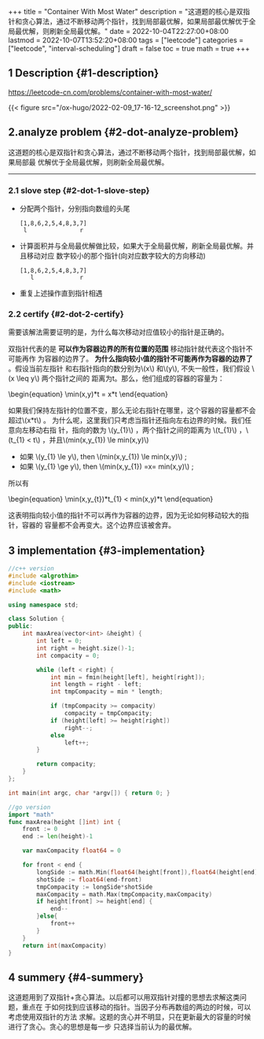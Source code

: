 +++
title = "Container With Most Water"
description = "这道题的核心是双指针和贪心算法，通过不断移动两个指针，找到局部最优解，如果局部最优解优于全局最优解，则刷新全局最优解。"
date = 2022-10-04T22:27:00+08:00
lastmod = 2022-10-07T13:52:20+08:00
tags = ["leetcode"]
categories = ["leetcode", "interval-scheduling"]
draft = false
toc = true
math = true
+++

<!--more-->


## 1 Description {#1-description}

<https://leetcode-cn.com/problems/container-with-most-water/>

{{< figure src="/ox-hugo/2022-02-09_17-16-12_screenshot.png" >}}


## 2.analyze problem {#2-dot-analyze-problem}

这道题的核心是双指针和贪心算法，通过不断移动两个指针，找到局部最优解，如果局部最
优解优于全局最优解，则刷新全局最优解。

---


### 2.1 slove step {#2-dot-1-slove-step}

-   分配两个指针，分别指向数组的头尾
    ```nil
    [1,8,6,2,5,4,8,3,7]
     l               r
    ```
-   计算面积并与全局最优解做比较，如果大于全局最优解，刷新全局最优解。并且移动对应
    数字较小的那个指针(向对应数字较大的方向移动)
    ```nil
    [1,8,6,2,5,4,8,3,7]
       l             r
    ```
-   重复上述操作直到指针相遇


### 2.2 certify {#2-dot-2-certify}

需要该解法需要证明的是，为什么每次移动对应值较小的指针是正确的。

双指针代表的是 **可以作为容器边界的所有位置的范围** 移动指针就代表这个指针不可能再作
为容器的边界了。 **为什么指向较小值的指针不可能再作为容器的边界了** 。假设当前左指针
和右指针指向的数分别为\\(x\\) 和\\(y\\), 不失一般性，我们假设 \\(x \leq y\\) 两个指针之间的
距离为t。那么，他们组成的容器的容量为：

\begin{equation}
\min(x,y)\*t = x\*t
\end{equation}

如果我们保持左指针的位置不变，那么无论右指针在哪里，这个容器的容量都不会超过\\(x\*t\\) 。
为什么呢，这里我们只考虑当指针还指向左右边界的时候。我们任意向左移动右指
针，指向的数为 \\(y\_{1}\\) ，两个指针之间的距离为 \\(t\_{1}\\) ，\\(t\_{1} < t\\) ，并且\\(min(x,y\_{1}) \le min(x,y)\\)

-   如果 \\(y\_{1} \le y\\), then \\(min(x,y\_{1}) \le min(x,y)\\) ;
-   如果 \\(y\_{1} \ge y\\), then \\(min(x,y\_{1}) =x= min(x,y)\\) ;

所以有

\begin{equation}
\min(x,y\_{t})\*t\_{1} < min(x,y)\*t
\end{equation}

这表明指向较小值的指针不可以再作为容器的边界，因为无论如何移动较大的指针，容器的
容量都不会再变大。这个边界应该被舍弃。


## 3 implementation {#3-implementation}

```cpp
//c++ version
#include <algrothim>
#include <iostream>
#include <math>

using namespace std;

class Solution {
public:
    int maxArea(vector<int> &height) {
        int left = 0;
        int right = height.size()-1;
        int compacity = 0;

        while (left < right) {
            int min = fmin(height[left], height[right]);
            int length = right - left;
            int tmpCompacity = min * length;

            if (tmpCompacity >= compacity)
                compacity = tmpCompacity;
            if (height[left] >= height[right])
                right--;
            else
                left++;
        }

        return compacity;
    }
};

int main(int argc, char *argv[]) { return 0; }
```

```go
//go version
import "math"
func maxArea(height []int) int {
    front := 0
    end := len(height)-1

    var maxCompacity float64 = 0

    for front < end {
        longSide := math.Min(float64(height[front]),float64(height[end]))
        shotSide := float64(end-front)
        tmpCompacity := longSide*shotSide
        maxCompacity = math.Max(tmpCompacity,maxCompacity)
        if height[front] >= height[end] {
            end--
        }else{
            front++
        }
    }
    return int(maxCompacity)
}
```


## 4 summery {#4-summery}

这道题用到了双指针+贪心算法。以后都可以用双指针对撞的思想去求解这类问题，重点在
于如何找到应该移动的指针。当因子分布再数组的两边的时候，可以考虑使用双指针的方法
求解。这题的贪心并不明显，只在更新最大的容量的时候进行了贪心。贪心的思想是每一步
只选择当前认为的最优解。
